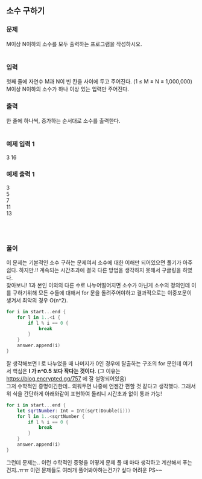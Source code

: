## 소수 구하기 

### 문제
M이상 N이하의 소수를 모두 출력하는 프로그램을 작성하시오.

#

### 입력
첫째 줄에 자연수 M과 N이 빈 칸을 사이에 두고 주어진다. (1 ≤ M ≤ N ≤ 1,000,000) M이상 N이하의 소수가 하나 이상 있는 입력만 주어진다.

### 출력
한 줄에 하나씩, 증가하는 순서대로 소수를 출력한다.

#

### 예제 입력 1 
3 16  

### 예제 출력 1 
3  
5  
7  
11  
13  

<br>

#
 
### 풀이
이 문제는 기본적인 소수 구하는 문제여서 소수에 대한 이해만 되어있으면 풀기가 아주 쉽다. 하지만.!! 계속되는 시간초과에 결국 다른 방법을 생각하지 못해서 구글링을 하였다.  
찾아보니! 1과 본인 이외의 다른 수로 나누어떨어지면 소수가 아닌게 소수의 정의인데 이를 구하기위해 모든 수들에 대해서 for 문을 돌려주어야하고 결과적으로는 이중포문이 생겨서 최악의 경우 O(n^2). 

~~~swift
for i in start...end {
    for l in 1..<i {
        if l % i == 0 {
            break
        }
    }
    answer.append(i)
}
~~~ 

잘 생각해보면 l 로 나누었을 때 나머지가 0인 경우에 탈출하는 구조의 for 문인데 여기서 핵심은 **l 가 n^0.5 보다 작다는 것이다.** (그 이유는 https://blog.encrypted.gg/757 에 잘 설명되어있음)  
그저 수학적인 증명이긴한데.. 외워두면 나중에 언젠간 편할 것 같다고 생각했다. 그래서 위 식을 간단하게 아래와같이 표현하여 돌리니 시간초과 없이 통과 가능!  

~~~swift
for i in start...end {
    let sqrtNumber: Int = Int(sqrt(Double(i)))
    for l in 1..<sqrtNumber {
        if l % i == 0 {
            break
        }
    }
    answer.append(i)
}
~~~ 

그런데 문제는.. 이런 수학적인 증명을 어떻게 문제 풀 때 마다 생각하고 계산해서 푸는건지..ㅠㅠ 이런 문제들도 여러개 풀어봐야하는건가? 싶다 어려운 PS~~  